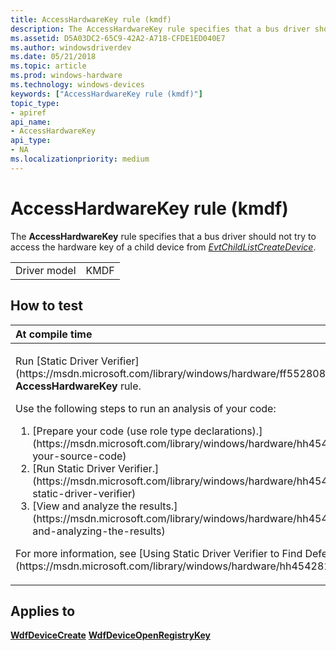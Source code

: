 ```yaml
---
title: AccessHardwareKey rule (kmdf)
description: The AccessHardwareKey rule specifies that a bus driver should not try to access the hardware key of a child device from EvtChildListCreateDevice.
ms.assetid: D5A03DC2-65C9-42A2-A718-CFDE1ED040E7
ms.author: windowsdriverdev
ms.date: 05/21/2018
ms.topic: article
ms.prod: windows-hardware
ms.technology: windows-devices
keywords: ["AccessHardwareKey rule (kmdf)"]
topic_type:
- apiref
api_name:
- AccessHardwareKey
api_type:
- NA
ms.localizationpriority: medium
---
```


# AccessHardwareKey rule (kmdf)


The **AccessHardwareKey** rule specifies that a bus driver should not try to access the hardware key of a child device from [*EvtChildListCreateDevice*](https://msdn.microsoft.com/library/windows/hardware/ff540828).

|              |      |
|--------------|------|
| Driver model | KMDF |

How to test
-----------

<table>
<colgroup>
<col width="100%" />
</colgroup>
<thead>
<tr class="header">
<th align="left">At compile time</th>
</tr>
</thead>
<tbody>
<tr class="odd">
<td align="left"><p>Run [Static Driver Verifier](https://msdn.microsoft.com/library/windows/hardware/ff552808) and specify the <strong>AccessHardwareKey</strong> rule.</p>
Use the following steps to run an analysis of your code:
<ol>
<li>[Prepare your code (use role type declarations).](https://msdn.microsoft.com/library/windows/hardware/hh454281#preparing-your-source-code)</li>
<li>[Run Static Driver Verifier.](https://msdn.microsoft.com/library/windows/hardware/hh454281#running-static-driver-verifier)</li>
<li>[View and analyze the results.](https://msdn.microsoft.com/library/windows/hardware/hh454281#viewing-and-analyzing-the-results)</li>
</ol>
<p>For more information, see [Using Static Driver Verifier to Find Defects in Drivers](https://msdn.microsoft.com/library/windows/hardware/hh454281).</p></td>
</tr>
</tbody>
</table>

Applies to
----------

[**WdfDeviceCreate**](https://msdn.microsoft.com/library/windows/hardware/ff545926)
[**WdfDeviceOpenRegistryKey**](https://msdn.microsoft.com/library/windows/hardware/ff546804)
 

 





